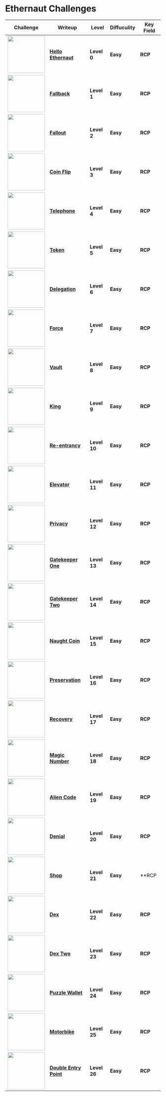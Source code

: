 # Ethernaut Challenges
| Challenge | Writeup | Level | Diffuculity | Key Field |
| --- | --- | --- | --- | ---|
| <img src="https://ethernaut.openzeppelin.com/imgs/BigLevel0.svg" height="120"> |[**Hello Ethernaut**](https://github.com/wasny0ps/Ethernaut-Challenges/tree/main/Challenges/Hello%20Ethernaut)|**Level 0**|**Easy**|**RCP**|
| <img src="https://ethernaut.openzeppelin.com/imgs/BigLevel1.svg" height="120"> |[**Fallback**](https://github.com/wasny0ps/Ethernaut-Challenges/tree/main/Challenges/Fallback)|**Level 1**|**Easy**|**RCP**|
| <img src="https://ethernaut.openzeppelin.com/imgs/BigLevel2.svg" height="120"> |[**Fallout**](https://github.com/wasny0ps/Ethernaut-Challenges/tree/main/Challenges/Fallout)|**Level 2**|**Easy**|**RCP**|
| <img src="https://ethernaut.openzeppelin.com/imgs/BigLevel3.svg" height="120"> |[**Coin Flip**](https://github.com/wasny0ps/Ethernaut-Challenges/tree/main/Challenges/Coin%20Flip)|**Level 3**|**Easy**|**RCP**|
| <img src="https://ethernaut.openzeppelin.com/imgs/BigLevel4.svg" height="120"> |[**Telephone**](https://github.com/wasny0ps/Ethernaut-Challenges/tree/main/Challenges/Fallout)|**Level 4**|**Easy**|**RCP**|
| <img src="https://ethernaut.openzeppelin.com/imgs/BigLevel5.svg" height="120"> |[**Token**](https://github.com/wasny0ps/Ethernaut-Challenges/tree/main/Challenges/Fallout)|**Level 5**|**Easy**|**RCP**|
| <img src="https://ethernaut.openzeppelin.com/imgs/BigLevel6.svg" height="120"> |[**Delegation**](https://github.com/wasny0ps/Ethernaut-Challenges/tree/main/Challenges/Fallout)|**Level 6**|**Easy**|**RCP**|
| <img src="https://ethernaut.openzeppelin.com/imgs/BigLevel7.svg" height="120"> |[**Force**](https://github.com/wasny0ps/Ethernaut-Challenges/tree/main/Challenges/Fallout)|**Level 7**|**Easy**|**RCP**|
| <img src="https://ethernaut.openzeppelin.com/imgs/BigLevel8.svg" height="120"> |[**Vault**](https://github.com/wasny0ps/Ethernaut-Challenges/tree/main/Challenges/Fallout)|**Level 8**|**Easy**|**RCP**|
| <img src="https://ethernaut.openzeppelin.com/imgs/BigLevel9.svg" height="120"> |[**King**](https://github.com/wasny0ps/Ethernaut-Challenges/tree/main/Challenges/Fallout)|**Level 9**|**Easy**|**RCP**|
| <img src="https://ethernaut.openzeppelin.com/imgs/BigLevel10.svg" height="120"> |[**Re-entrancy**](https://github.com/wasny0ps/Ethernaut-Challenges/tree/main/Challenges/Fallout)|**Level 10**|**Easy**|**RCP**|
| <img src="https://ethernaut.openzeppelin.com/imgs/BigLevel11.svg" height="120"> |[**Elevator**](https://github.com/wasny0ps/Ethernaut-Challenges/tree/main/Challenges/Fallout)|**Level 11**|**Easy**|**RCP**|
| <img src="https://ethernaut.openzeppelin.com/imgs/BigLevel12.svg" height="120"> |[**Privacy**](https://github.com/wasny0ps/Ethernaut-Challenges/tree/main/Challenges/Fallout)|**Level 12**|**Easy**|**RCP**|
| <img src="https://ethernaut.openzeppelin.com/imgs/BigLevel13.svg" height="120"> |[**Gatekeeper One**](https://github.com/wasny0ps/Ethernaut-Challenges/tree/main/Challenges/Fallout)|**Level 13**|**Easy**|**RCP**|
| <img src="https://ethernaut.openzeppelin.com/imgs/BigLevel14.svg" height="120"> |[**Gatekeeper Two**](https://github.com/wasny0ps/Ethernaut-Challenges/tree/main/Challenges/Fallout)|**Level 14**|**Easy**|**RCP**|
| <img src="https://ethernaut.openzeppelin.com/imgs/BigLevel15.svg" height="120"> |[**Naught Coin**](https://github.com/wasny0ps/Ethernaut-Challenges/tree/main/Challenges/Fallout)|**Level 15**|**Easy**|**RCP**|
| <img src="https://ethernaut.openzeppelin.com/imgs/BigLevel16.svg" height="120"> |[**Preservation**](https://github.com/wasny0ps/Ethernaut-Challenges/tree/main/Challenges/Fallout)|**Level 16**|**Easy**|**RCP**|
| <img src="https://ethernaut.openzeppelin.com/imgs/BigLevel17.svg" height="120"> |[**Recovery**](https://github.com/wasny0ps/Ethernaut-Challenges/tree/main/Challenges/Fallout)|**Level 17**|**Easy**|**RCP**|
| <img src="https://ethernaut.openzeppelin.com/imgs/BigLevel18.svg" height="120"> |[**Magic Number**](https://github.com/wasny0ps/Ethernaut-Challenges/tree/main/Challenges/Fallout)|**Level 18**|**Easy**|**RCP**|
| <img src="https://ethernaut.openzeppelin.com/imgs/BigLevel19.svg" height="120"> |[**Alien Code**](https://github.com/wasny0ps/Ethernaut-Challenges/tree/main/Challenges/Fallout)|**Level 19**|**Easy**|**RCP**|
| <img src="https://ethernaut.openzeppelin.com/imgs/BigLevel20.svg" height="120"> |[**Denial**](https://github.com/wasny0ps/Ethernaut-Challenges/tree/main/Challenges/Fallout)|**Level 20**|**Easy**|**RCP**|
| <img src="https://ethernaut.openzeppelin.com/imgs/BigLevel21.svg" height="120"> |[**Shop**](https://github.com/wasny0ps/Ethernaut-Challenges/tree/main/Challenges/Fallout)|**Level 21**|**Easy**|**RCP
| <img src="https://ethernaut.openzeppelin.com/imgs/BigLevel22.svg" height="120"> |[**Dex**](https://github.com/wasny0ps/Ethernaut-Challenges/tree/main/Challenges/Fallout)|**Level 22**|**Easy**|**RCP**|
| <img src="https://ethernaut.openzeppelin.com/imgs/BigLevel23.svg" height="120"> |[**Dex Two**](https://github.com/wasny0ps/Ethernaut-Challenges/tree/main/Challenges/Fallout)|**Level 23**|**Easy**|**RCP**|
| <img src="https://ethernaut.openzeppelin.com/imgs/BigLevel24.svg" height="120"> |[**Puzzle Wallet**](https://github.com/wasny0ps/Ethernaut-Challenges/tree/main/Challenges/Fallout)|**Level 24**|**Easy**|**RCP**|
| <img src="https://ethernaut.openzeppelin.com/imgs/BigLevel25.svg" height="120"> |[**Motorbike**](https://github.com/wasny0ps/Ethernaut-Challenges/tree/main/Challenges/Fallout)|**Level 25**|**Easy**|**RCP**|
| <img src="https://ethernaut.openzeppelin.com/imgs/BigLevel26.svg" height="120"> |[**Double Entry Point**](https://github.com/wasny0ps/Ethernaut-Challenges/tree/main/Challenges/Fallout)|**Level 26**|**Easy**|**RCP**|

